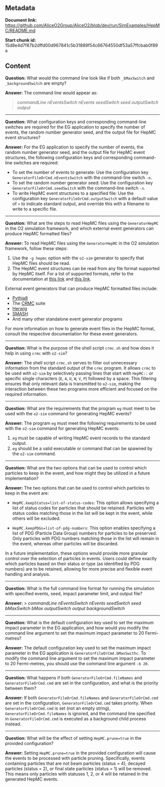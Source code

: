 ## Metadata

**Document link:** https://github.com/AliceO2Group/AliceO2/blob/dev/run/SimExamples/HepMC/README.md

**Start chunk id:** 15d8e4d7f87b2dffd00d967841c5b31889f54c66764550df53a57ffcbab0f89a

## Content

**Question:** What would the command line look like if both `_bMaxSwitch` and `_backgroundSwitch` are empty?

**Answer:** The command line would appear as:

> _commandLine_ _nEventsSwitch_ _nEvents_ _seedSwitch_ _seed_ _outputSwitch_ _output_

---

**Question:** What configuration keys and corresponding command-line switches are required for the EG application to specify the number of events, the random number generator seed, and the output file for HepMC event structures?

**Answer:** For the EG application to specify the number of events, the random number generator seed, and the output file for HepMC event structures, the following configuration keys and corresponding command-line switches are required:

- To set the number of events to generate: Use the configuration key `GeneratorFileOrCmd.nEventsSwitch` with the command-line switch `-n`.
- To set the random number generator seed: Use the configuration key `GeneratorFileOrCmd.seedSwitch` with the command-line switch `-s`.
- To write HepMC event structures to a specified file: Use the configuration key `GeneratorFileOrCmd.outputSwitch` with a default value of `>` to indicate standard output, and override this with a filename to write to a specific file.

---

**Question:** What are the steps to read HepMC files using the `GeneratorHepMC` in the O2 simulation framework, and which external event generators can produce HepMC formatted files?

**Answer:** To read HepMC files using the `GeneratorHepMC` in the O2 simulation framework, follow these steps:

1. Use the `-g hepmc` option with the `o2-sim` generator to specify that HepMC files should be read.
2. The HepMC event structures can be read from any file format supported by HepMC itself. For a list of supported formats, refer to the documentation at [this link](http://hepmc.web.cern.ch/hepmc/group__IO.html) and [this link](http://hepmc.web.cern.ch/hepmc/group__factory.html).

External event generators that can produce HepMC formatted files include:

- [Pythia8](https://pythia.org)
- The [CRMC](https://gitlab.iap.kit.edu/AirShowerPhysics/crmc) suite
- [Herwig](https://herwig.hepforge.org/)
- [SMASH](https://smash-transport.github.io/)
- And many other standalone event generator programs

For more information on how to generate event files in the HepMC format, consult the respective documentation for these event generators.

---

**Question:** What is the purpose of the shell script `crmc.sh` and how does it help in using `crmc` with `o2-sim`?

**Answer:** The shell script `crmc.sh` serves to filter out unnecessary information from the standard output of the `crmc` program. It allows `crmc` to be used with `o2-sim` by selectively passing lines that start with `HepMC::` or specific single characters (`E`, `A`, `U`, `W`, `V`, `P`) followed by a space. This filtering ensures that only relevant data is transmitted to `o2-sim`, making the interaction between these two programs more efficient and focused on the required information.

---

**Question:** What are the requirements that the program `eg` must meet to be used with the `o2-sim` command for generating HepMC events?

**Answer:** The program `eg` must meet the following requirements to be used with the `o2-sim` command for generating HepMC events:

1. `eg` must be capable of writing HepMC event records to the standard output.
2. `eg` should be a valid executable or command that can be spawned by the `o2-sim` command.

---

**Question:** What are the two options that can be used to control which particles to keep in the event, and how might they be utilized in a future implementation?

**Answer:** The two options that can be used to control which particles to keep in the event are:

- `HepMC.keepStatus=list-of-status-codes`: This option allows specifying a list of status codes for particles that should be retained. Particles with status codes matching those in the list will be kept in the event, while others will be excluded.

- `HepMC.keepPDGs=list-of-pdg-numbers`: This option enables specifying a list of PDG (Particle Data Group) numbers for particles to be preserved. Only particles with PDG numbers matching those in the list will remain in the event, whereas other particles will be discarded.

In a future implementation, these options would provide more granular control over the selection of particles in events. Users could define exactly which particles based on their status or type (as identified by PDG numbers) are to be retained, allowing for more precise and flexible event handling and analysis.

---

**Question:** What is the full command line format for running the simulation with specified events, seed, impact parameter limit, and output file?

**Answer:** > _commandLine_ _nEventsSwitch_ _nEvents_ _seedSwitch_ _seed_ _bMaxSwitch_ _bMax_ _outputSwitch_ _output_ _backgroundSwitch_

---

**Question:** What is the default configuration key used to set the maximum impact parameter in the EG application, and how would you modify the command line argument to set the maximum impact parameter to 20 Fermi-metres?

**Answer:** The default configuration key used to set the maximum impact parameter in the EG application is `GeneratorFileOrCmd.bMaxSwithc`. To modify the command line argument to set the maximum impact parameter to 20 Fermi-metres, you should use the command line argument `-b 20`.

---

**Question:** What happens if both `GeneratorFileOrCmd.fileNames` and `GeneratorFileOrCmd.cmd` are set in the configuration, and what is the priority between them?

**Answer:** If both `GeneratorFileOrCmd.fileNames` and `GeneratorFileOrCmd.cmd` are set in the configuration, `GeneratorFileOrCmd.cmd` takes priority. When `GeneratorFileOrCmd.cmd` is set (not an empty string), `GeneratorFileOrCmd.fileNames` is ignored, and the command line specified in `GeneratorFileOrCmd.cmd` is executed as a background child process instead.

---

**Question:** What will be the effect of setting `HepMC.prune=true` in the provided configuration?

**Answer:** Setting `HepMC.prune=true` in the provided configuration will cause the events to be processed with particle pruning. Specifically, events containing particles that are not beam particles (status = 4), decayed particles (status = 2), or final state particles (status = 1) will be removed. This means only particles with statuses 1, 2, or 4 will be retained in the generated HepMC events.